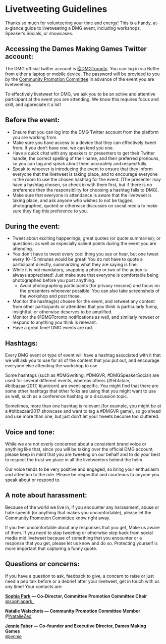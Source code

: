 # Livetweeting Guidelines

Thanks so much for volunteering your time and energy! This is a handy, at-a-glance guide to livetweeting a DMG event, including workshops, Speaker’s Socials, or showcases.

## Accessing the Dames Making Games Twitter account:

The DMG official twitter account is [@DMGToronto](https://twitter.com/dmgtoronto). You can log in via Buffer from either a laptop or mobile device. The password will be provided to you by the [Community Promotion Committee](https://governance.dmg.to/committees/community-care.html) in advance of the event you are livetweeting.

To effectively livetweet for DMG, we ask you to be an active and attentive participant at the event you are attending. We know this requires focus and skill, and appreciate it a lot!

## Before the event:

* Ensure that you can log into the DMG Twitter account from the platform you are working from.
* Make sure you have access to a device that they can effectively tweet from. If you don’t have one, we can lend you one.
* Have a quick chat with any speakers or presenters to get their Twitter handle, the correct spelling of their name, and their preferred pronouns, so you can tag and speak about them accurately and respectfully.
* Speak to whoever is introducing the event to ensure that they inform everyone that the livetweet is taking place, and to encourage everyone in the room to use the chosen hashtag for the event. \(The presenter may have a hashtag chosen, so check in with them first, but if there is no preference then the responsibility for choosing a hashtag falls to DMG\).
* Make sure that everyone in attendance is aware that the livetweet is taking place, and ask anyone who wishes to not be tagged, photographed, quoted or otherwise discusses on social media to make sure they flag this preference to you.

## During the event:

* Tweet about exciting happenings; great quotes \(or quote summaries\); or questions; as well as especially salient points during the event you are attending.
* You don’t have to tweet every cool thing you see or hear, but one tweet every 10-15 minutes would be great! You do not have to quote a participant directly, summarizing what they are saying is fine.
* While it is not mandatory, snapping a photo or two of the action is always appreciated! Just make sure that everyone is comfortable being photographed before you post anything.
  * Avoid photographing participants \(for privacy reasons\) and focus on the presenters whenever possible. You can also take screenshots of the workshop and post those.
* Monitor the hashtag\(s\) chosen for the event, and retweet any content from other participants or attendees that you think is particularly funny, insightful, or otherwise deserves to be amplified.
* Monitor the @DMGToronto notifications as well, and similarly retweet or respond to anything you think is relevant.
* Have a great time! DMG events are rad.

## Hashtags:

Every DMG event or type of event will have a hashtag associated with it that we will ask you to use for all of the content that you put out, and encourage everyone else attending the workshop to use.

Some hashtags \(such as \#DMGwriting, \#DMGVR, \#DMGSpeakerSocial\) are used for several different events, whereas others \(\#febfatale, \#bitbazaar2017, \#junicorn\) are event-specific. You might find that there are some other hashtags that other folks are using that you might want to use as well, such as a conference hashtag or a discussion topic.

Sometimes, more than one hashtag is relevant \(for example, you might be at a \#bitbazaar2017 showcase and want to tag a \#DMGVR game\), so go ahead and use more than one, but just don’t let your tweets become too cluttered.

## Voice and tone:

While we are not overly concerned about a consistent brand voice or anything like that, since you will be taking over the official DMG account, please keep in mind that you are tweeting on our behalf and to do your best to respect the trust we place in all the livetweeters behind the helm.

Our voice tends to be very positive and engaged, so bring your enthusiasm and attention to the role. Please be respectful and courteous to anyone you speak about or respond to.

## A note about harassment:

Because of the world we live in, if you encounter any harassment, abuse or hate speech \(or anything that makes you uncomfortable\), please let the [Community Promotion Committee](https://governance.dmg.to/committees/community-care.html) know right away.

If you feel uncomfortable about any responses that you get, Make us aware of them. If you need to stop tweeting or otherwise step back from social media mid livetweet because of something that you encounter or a response that you get, please let us know and do so. Protecting yourself is more important that capturing a funny quote.

## Questions or concerns:

If you have a question to ask, feedback to give, a concern to raise or just need a pep talk before or a debrief after your livetweet, get in touch with us any time! Your contacts are:

[**Sophia Park**](mailto:sophia@dmg.to) **— Co-Director, Committee Promotion Committee Chair**  
[@sophiapark\_](https://twitter.com/sophiapark_)

**Natalie Walschots — Community Promotion Committee Member**  
[@NatalieZed](https://twitter.com/NatalieZed)

[**Jennie Faber**](mailto:jennie@dmg.to) **— Co-founder and Executive Director, Dames Making Games**  
[@jennie](https://twitter.com/jennie)

